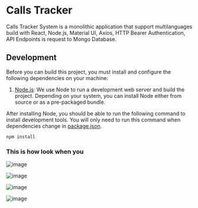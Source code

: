 # Calls Tracker

Calls Tracker System is a monolithic application that support multilanguages build with React, Node.js, Material UI, Axios, HTTP Bearer Authentication, API Endpoints is request to Mongo Database.


## Development

Before you can build this project, you must install and configure the following dependencies on your machine:

1. [Node.js](https://nodejs.org/): We use Node to run a development web server and build the project.
   Depending on your system, you can install Node either from source or as a pre-packaged bundle.

After installing Node, you should be able to run the following command to install development tools.
You will only need to run this command when dependencies change in [package.json](package.json).

```
npm install
```

### This is how look when you

![image](https://user-images.githubusercontent.com/16330953/135732920-8eb87c01-6b4b-4213-9909-145e37d0bfa9.png)

![image](https://user-images.githubusercontent.com/16330953/135732929-a5439a71-cd0b-4bd4-b74f-4f0616b45c6d.png)

![image](https://user-images.githubusercontent.com/16330953/135732946-910c2033-6e60-403d-a925-9b6138df5c1f.png)

![image](https://user-images.githubusercontent.com/16330953/135732958-4dada371-efa8-4941-9d33-4957e80adbb6.png)


